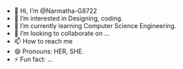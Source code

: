 - 👋 Hi, I’m @Narmatha-G8722
- 👀 I’m interested in Designing, coding.
- 🌱 I’m currently learning Computer Science Engineering.
- 💞️ I’m looking to collaborate on ...
- 📫 How to reach me 
- 😄 Pronouns: HER, SHE.
- ⚡ Fun fact: ...

<!---
Narmatha-G8722/Narmatha-G8722 is a ✨ special ✨ repository because its `README.md` (this file) appears on your GitHub profile.
You can click the Preview link to take a look at your changes.
--->
